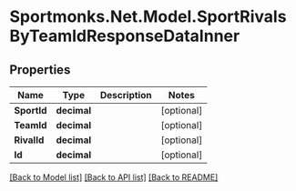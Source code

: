 # Sportmonks.Net.Model.SportRivalsByTeamIdResponseDataInner

## Properties

Name | Type | Description | Notes
------------ | ------------- | ------------- | -------------
**SportId** | **decimal** |  | [optional] 
**TeamId** | **decimal** |  | [optional] 
**RivalId** | **decimal** |  | [optional] 
**Id** | **decimal** |  | [optional] 

[[Back to Model list]](../README.md#documentation-for-models) [[Back to API list]](../README.md#documentation-for-api-endpoints) [[Back to README]](../README.md)

